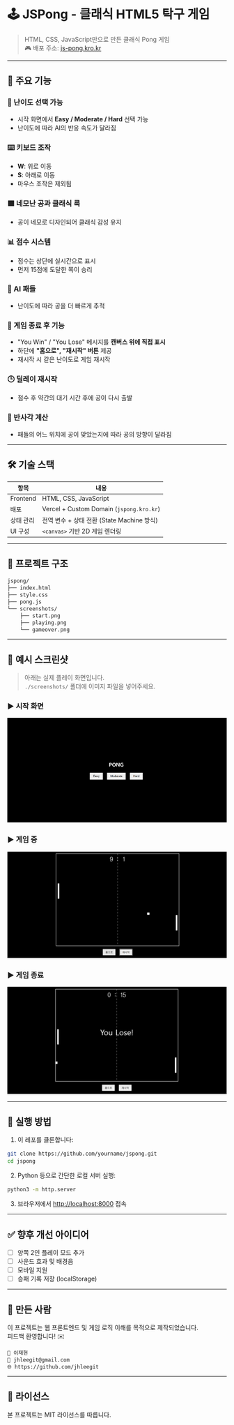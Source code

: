 # 🕹️ JSPong - 클래식 HTML5 탁구 게임

> HTML, CSS, JavaScript만으로 만든 클래식 Pong 게임  
> 🎮 배포 주소: [js-pong.kro.kr](jspong.kro.kr)

---

## 🚀 주요 기능

### 🎯 난이도 선택 가능
- 시작 화면에서 **Easy / Moderate / Hard** 선택 가능
- 난이도에 따라 AI의 반응 속도가 달라짐

### ⌨️ 키보드 조작
- **W**: 위로 이동  
- **S**: 아래로 이동  
- 마우스 조작은 제외됨

### 🟩 네모난 공과 클래식 룩
- 공이 네모로 디자인되어 클래식 감성 유지

### 📊 점수 시스템
- 점수는 상단에 실시간으로 표시
- 먼저 15점에 도달한 쪽이 승리

### 🧠 AI 패들
- 난이도에 따라 공을 더 빠르게 추적

### 🔁 게임 종료 후 기능
- "You Win" / "You Lose" 메시지를 **캔버스 위에 직접 표시**
- 하단에 **"홈으로", "재시작" 버튼** 제공
- 재시작 시 같은 난이도로 게임 재시작

### 🕒 딜레이 재시작
- 점수 후 약간의 대기 시간 후에 공이 다시 출발

### 📐 반사각 계산
- 패들의 어느 위치에 공이 맞았는지에 따라 공의 방향이 달라짐

---

## 🛠️ 기술 스택

| 항목       | 내용                  |
|------------|-----------------------|
| Frontend   | HTML, CSS, JavaScript |
| 배포       | Vercel + Custom Domain (`jspong.kro.kr`) |
| 상태 관리  | 전역 변수 + 상태 전환 (State Machine 방식) |
| UI 구성    | `<canvas>` 기반 2D 게임 렌더링 |

---

## 📁 프로젝트 구조

```
jspong/
├── index.html
├── style.css
├── pong.js
└── screenshots/
    ├── start.png
    ├── playing.png
    └── gameover.png
```

---

## 📸 예시 스크린샷

> 아래는 실제 플레이 화면입니다.  
> `./screenshots/` 폴더에 이미지 파일을 넣어주세요.

### ▶ 시작 화면
![시작화면](./screenshots/start.png)

### ▶ 게임 중
![게임 중](./screenshots/playing.png)

### ▶ 게임 종료
![게임 종료](./screenshots/gameover.png)

---

## 🔧 실행 방법

1. 이 레포를 클론합니다:

```bash
git clone https://github.com/yourname/jspong.git
cd jspong
```

2. Python 등으로 간단한 로컬 서버 실행:

```bash
python3 -m http.server
```

3. 브라우저에서 [http://localhost:8000](http://localhost:8000) 접속

---

## ✅ 향후 개선 아이디어

- [ ] 양쪽 2인 플레이 모드 추가
- [ ] 사운드 효과 및 배경음
- [ ] 모바일 지원
- [ ] 승패 기록 저장 (localStorage)

---

## 🙌 만든 사람

이 프로젝트는 웹 프론트엔드 및 게임 로직 이해를 목적으로 제작되었습니다.  
피드백 환영합니다! ✉️

```
📛 이재현  
📧 jhleegit@gmail.com  
🌐 https://github.com/jhleegit
```

---

## 📄 라이선스

본 프로젝트는 MIT 라이선스를 따릅니다.
